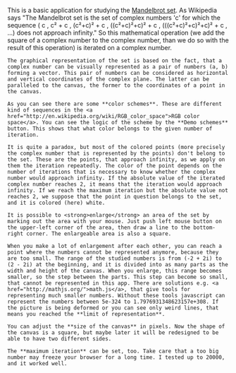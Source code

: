 This is a basic application for studying the [Mandelbrot set](http://en.wikipedia.org/wiki/Mandelbrot_set). As Wikipedia says "The Mandelbrot set is the set of complex numbers 'c' for which the sequence ( c , c² + c , (c²+c)² + c , ((c²+c)²+c)² + c , (((c²+c)²+c)²+c)² + c , ...) does not approach infinity." So this mathematical operation (we add the square of a complex number to the complex number, than we do so with the result of this operation) is iterated on a complex number.

	The graphical representation of the set is based on the fact, that a complex number can be visually represented as a pair of numbers (a, b) forming a vector. This pair of numbers can be considered as horizontal and vertical coordinates of the complex plane. The latter can be paralleled to the canvas, the former to the coordinates of a point in the canvas.

	As you can see there are some **color schemes**. These are different kind of sequences in the <a href="http://en.wikipedia.org/wiki/RGB_color_space">RGB color space</a>. You can see the logic of the scheme by the **Demo schemes** button. This shows that what color belongs to the given number of iteration.

	It is quite a paradox, but most of the colored points (more precisely the complex number that is represented by the points) don't belong to the set. These are the points, that approach infinity, as we apply on them the iteration repeatedly. The color of the point depends on the number of iterations that is necessary to know whether the complex number would approach infinity. If the absolute value of the iterated complex number reaches 2, it means that the iteration would approach infinity. If we reach the maximum iteration but the absolute value not reaches 2, we suppose that the point in question belongs to the set, and it is colored (here) white.
	
	It is possible to <strong>enlarge</strong> an area of the set by marking out the area with your mouse. Just push left mouse button on the upper-left corner of the area, then draw a line to the bottom-right corner. The enlargeable area is also a square.
	
	When you make a lot of enlargement after each other, you can reach a point where the numbers cannot be represented anymore, because they are too small. The range of the studied numbers is from (-2 + 2i) to (2 - 2i) at the beginning, and it is divided into as many parts as the width and height of the canvas. When you enlarge, this range becomes smaller, so the step between the parts. This step can become so small, that cannot be represented in this app. There are solutions e.g. <a href="http://mathjs.org/">math.js</a>, that give tools for representing much smaller numbers. Without these tools javascript can represent the numbers between 5e-324 to 1.7976931348623157e+308. If the picture is being deformed or you can see only weird lines, that means you reached the **limit of representation**.

	You can adjust the **size of the canvas** in pixels. Now the shape of the canvas is a square, but maybe later it will be redesigned to be able to have two different sides.
	
	The **maximum iteration** can be set, too. Take care that a too big number may freeze your browser for a long time. I tested up to 20000, and it worked well.
